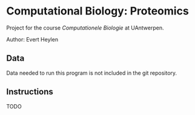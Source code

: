 
# Computational Biology: Proteomics

Project for the course *Computationele Biologie* at UAntwerpen.

Author: Evert Heylen

## Data

Data needed to run this program is not included in the git repository.


## Instructions

TODO
